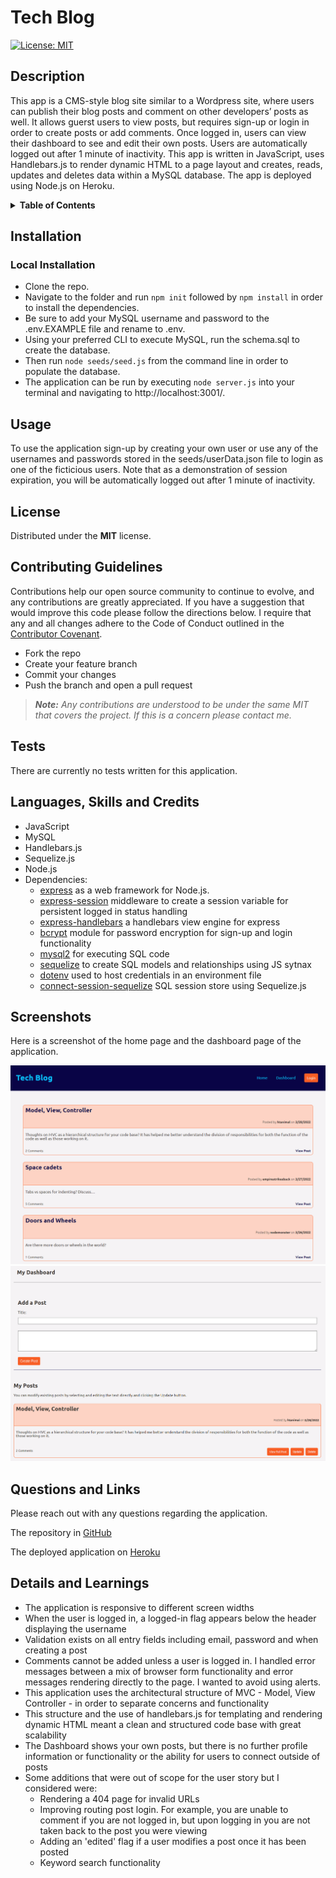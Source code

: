 # Tech Blog
[![License: MIT](https://img.shields.io/badge/License-MIT-yellow.svg)](https://opensource.org/licenses/MIT)

## Description
This app is a CMS-style blog site similar to a Wordpress site, where users can publish their blog posts and comment on other developers’ posts as well. It allows guerst users to view posts, but requires sign-up or login in order to create posts or add comments. Once logged in, users can view their dashboard to see and edit their own posts. Users are automatically logged out after 1 minute of inactivity. This app is written in JavaScript, uses Handlebars.js to render dynamic HTML to a page layout and creates, reads, updates and deletes data within a MySQL database. The app is deployed using Node.js on Heroku. 

<details>
<summary><strong>Table of Contents</strong></summary>

- [Installation](#installation)
- [Usage](#usage)
- [License](#license)
- [Contributing Guidelines](#contributing-guidelines)
- [Tests](#tests)
- [Languages, Skills and Credits](#languages-skills-and-credits)
- [Screenshots](#screenshots)
- [Questions and Links](#questions-and-links)
- [Details and Learnings](#details-and-learnings)
</details>

## Installation
### Local Installation
- Clone the repo.
- Navigate to the folder and run `npm init` followed by `npm install` in order to install the dependencies.
- Be sure to add your MySQL username and password to the .env.EXAMPLE file and rename to .env.
- Using your preferred CLI to execute MySQL, run the schema.sql to create the database.
- Then run `node seeds/seed.js` from the command line in order to populate the database.
- The application can be run by executing `node server.js` into your terminal and navigating to http://localhost:3001/.

## Usage
To use the application sign-up by creating your own user or use any of the usernames and passwords stored in the seeds/userData.json file to login as one of the ficticious users. Note that as a demonstration of session expiration, you will be automatically logged out after 1 minute of inactivity.

## License
Distributed under the **MIT** license.

## Contributing Guidelines
Contributions help our open source community to continue to evolve, and any contributions are greatly appreciated. If you have a suggestion that would improve this code please follow the directions below. I require that any and all changes adhere to the Code of Conduct outlined in the [Contributor Covenant](https://www.contributor-covenant.org/).

 - Fork the repo
 - Create your feature branch
 - Commit your changes
 - Push the branch and open a pull request

> _**Note:** Any contributions are understood to be under the same MIT that covers the project. If this is a concern please contact me._

## Tests
There are currently no tests written for this application.

## Languages, Skills and Credits
- JavaScript
- MySQL
- Handlebars.js
- Sequelize.js
- Node.js
- Dependencies:
  - [express](https://www.npmjs.com/package/express) as a web framework for Node.js.
  - [express-session](https://www.npmjs.com/package/express-session) middleware to create a session variable for persistent logged in status handling
  - [express-handlebars](https://www.npmjs.com/package/express-handlebars) a handlebars view engine for express
  - [bcrypt](https://www.npmjs.com/package/bcrypt) module for password encryption for sign-up and login functionality
  - [mysql2](https://www.npmjs.com/package/mysql2) for executing SQL code
  - [sequelize](https://www.npmjs.com/package/sequelize) to create SQL models and relationships using JS sytnax
  - [dotenv](https://www.npmjs.com/package/dotenv) used to host credentials in an environment file 
  - [connect-session-sequelize](https://www.npmjs.com/package/connect-session-sequelize) SQL session store using Sequelize.js


## Screenshots
Here is a screenshot of the home page and the dashboard page of the application.

![Screenshot of the homepage](./assets/screenshot.png)
![Screenshot of the dashobard](./assets/screenshot2.png)

## Questions and Links
Please reach out with any questions regarding the application.

The repository in [GitHub](https://github.com/benfok/tech-blog)

The deployed application on [Heroku](https://tech-blog-tl.herokuapp.com/)

## Details and Learnings
- The application is responsive to different screen widths
- When the user is logged in, a logged-in flag appears below the header displaying the username
- Validation exists on all entry fields including email, password and when creating a post
- Comments cannot be added unless a user is logged in. I handled error messages between a mix of browser form functionality and error messages rendering directly to the page. I wanted to avoid using alerts.
- This application uses the architectural structure of MVC - Model, View Controller - in order to separate concerns and functionality
- This structure and the use of handlebars.js for templating and rendering dynamic HTML meant a clean and structured code base with great scalability
- The Dashboard shows your own posts, but there is no further profile information or functionality or the ability for users to connect outside of posts
- Some additions that were out of scope for the user story but I considered were:
  - Rendering a 404 page for invalid URLs
  - Improving routing post login. For example, you are unable to comment if you are not logged in, but upon logging in you are not taken back to the post you were viewing
  - Adding an 'edited' flag if a user modifies a post once it has been posted
  - Keyword search functionality


